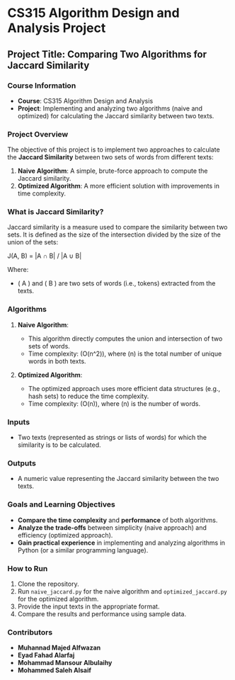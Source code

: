 # CS315 Algorithm Design and Analysis Project

## Project Title: Comparing Two Algorithms for Jaccard Similarity

### Course Information
- **Course**: CS315 Algorithm Design and Analysis
- **Project**: Implementing and analyzing two algorithms (naive and optimized) for calculating the Jaccard similarity between two texts.

### Project Overview
The objective of this project is to implement two approaches to calculate the **Jaccard Similarity** between two sets of words from different texts:
1. **Naive Algorithm**: A simple, brute-force approach to compute the Jaccard similarity.
2. **Optimized Algorithm**: A more efficient solution with improvements in time complexity.

### What is Jaccard Similarity?
Jaccard similarity is a measure used to compare the similarity between two sets. It is defined as the size of the intersection divided by the size of the union of the sets:

J(A, B) = |A ∩ B| / |A ∪ B|

Where:
- \( A \) and \( B \) are two sets of words (i.e., tokens) extracted from the texts.

### Algorithms
1. **Naive Algorithm**:  
   - This algorithm directly computes the union and intersection of two sets of words.
   - Time complexity: \(O(n^2)\), where \(n\) is the total number of unique words in both texts.

2. **Optimized Algorithm**:  
   - The optimized approach uses more efficient data structures (e.g., hash sets) to reduce the time complexity.
   - Time complexity: \(O(n)\), where \(n\) is the number of words.

### Inputs
- Two texts (represented as strings or lists of words) for which the similarity is to be calculated.

### Outputs
- A numeric value representing the Jaccard similarity between the two texts.

### Goals and Learning Objectives
- **Compare the time complexity** and **performance** of both algorithms.
- **Analyze the trade-offs** between simplicity (naive approach) and efficiency (optimized approach).
- **Gain practical experience** in implementing and analyzing algorithms in Python (or a similar programming language).

### How to Run
1. Clone the repository.
2. Run `naive_jaccard.py` for the naive algorithm and `optimized_jaccard.py` for the optimized algorithm.
3. Provide the input texts in the appropriate format.
4. Compare the results and performance using sample data.

### Contributors
- **Muhannad Majed Alfwazan**
- **Eyad Fahad Alarfaj**
- **Mohammad Mansour Albulaihy**
- **Mohammed Saleh Alsaif**